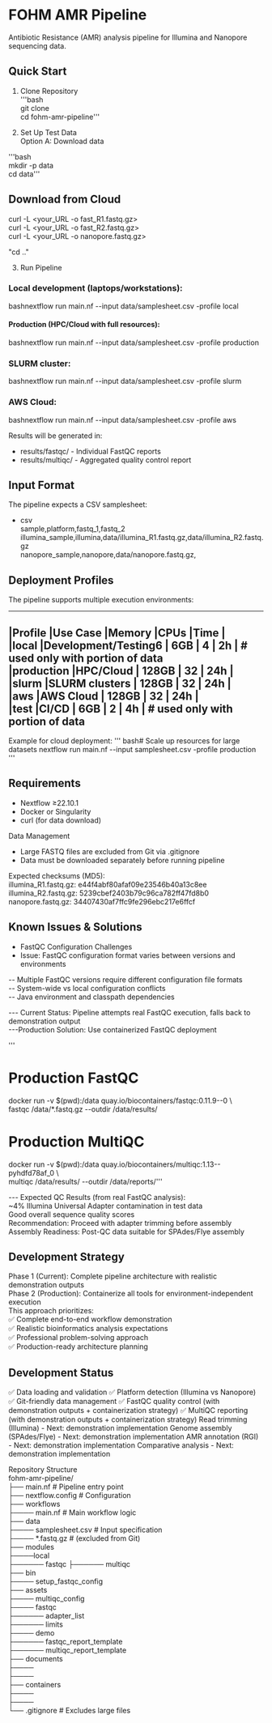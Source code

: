 # FOHM AMR Pipeline

Antibiotic Resistance (AMR) analysis pipeline for Illumina and Nanopore sequencing data.   

## Quick Start   
1. Clone Repository   
'''bash   
git clone <your-repo-url>   
cd fohm-amr-pipeline'''   

2. Set Up Test Data   
Option A: Download data   

'''bash   
mkdir -p data   
cd data'''   

## Download from Cloud
curl -L <your_URL -o fast_R1.fastq.gz>   
curl -L <your_URL -o fast_R2.fastq.gz>   
curl -L <your_URL -o nanopore.fastq.gz>   

"cd .."   

3. Run Pipeline   
### Local development (laptops/workstations):     
bashnextflow run main.nf --input data/samplesheet.csv -profile local   

#### Production (HPC/Cloud with full resources):   
bashnextflow run main.nf --input data/samplesheet.csv -profile production   

### SLURM cluster:   
bashnextflow run main.nf --input data/samplesheet.csv -profile slurm   

### AWS Cloud:   
bashnextflow run main.nf --input data/samplesheet.csv -profile aws   

Results will be generated in:   
- results/fastqc/ - Individual FastQC reports   
- results/multiqc/ - Aggregated quality control report   

## Input Format   
The pipeline expects a CSV samplesheet:   
- csv  
sample,platform,fastq_1,fastq_2   
illumina_sample,illumina,data/illumina_R1.fastq.gz,data/illumina_R2.fastq.gz   
nanopore_sample,nanopore,data/nanopore.fastq.gz,   

## Deployment Profiles   
The pipeline supports multiple execution environments:   
___________________________________________________________________________________       
|Profile        |Use Case             |Memory         |CPUs           |Time        |   
|local          |Development/Testing6 | 6GB           | 4             | 2h         | # used only with portion of data    
|production     |HPC/Cloud            | 128GB         | 32            | 24h        |   
|slurm          |SLURM clusters       | 128GB         | 32            | 24h        |   
|aws            |AWS Cloud            | 128GB         | 32            | 24h        |   
|test           |CI/CD                | 6GB           | 2             | 4h         | # used only with portion of data    
------------------------------------------------------------------------------------   

Example for cloud deployment:
'''
bash# Scale up resources for large datasets
nextflow run main.nf --input samplesheet.csv -profile production
'''

## Requirements   
- Nextflow ≥22.10.1   
- Docker or Singularity   
- curl (for data download)   

Data Management   
- Large FASTQ files are excluded from Git via .gitignore   
- Data must be downloaded separately before running pipeline   

Expected checksums (MD5):   
illumina_R1.fastq.gz: e44f4abf80afaf09e23546b40a13c8ee   
illumina_R2.fastq.gz: 5239cbef2403b79c96ca782ff47fd8b0   
nanopore.fastq.gz: 34407430af7ffc9fe296ebc217e6ffcf   

## Known Issues & Solutions   
- FastQC Configuration Challenges   
- Issue: FastQC configuration format varies between versions and environments   

-- Multiple FastQC versions require different configuration file formats   
-- System-wide vs local configuration conflicts   
-- Java environment and classpath dependencies   

--- Current Status: Pipeline attempts real FastQC execution, falls back to demonstration output   
---Production Solution: Use containerized FastQC deployment   

'''
# Production FastQC
docker run -v $(pwd):/data quay.io/biocontainers/fastqc:0.11.9--0 \   
  fastqc /data/*.fastq.gz --outdir /data/results/   

# Production MultiQC     
docker run -v $(pwd):/data quay.io/biocontainers/multiqc:1.13--pyhdfd78af_0 \   
  multiqc /data/results/ --outdir /data/reports/'''      

--- Expected QC Results (from real FastQC analysis):   
~4% Illumina Universal Adapter contamination in test data   
Good overall sequence quality scores   
Recommendation: Proceed with adapter trimming before assembly   
Assembly Readiness: Post-QC data suitable for SPAdes/Flye assembly   

## Development Strategy   
Phase 1 (Current): Complete pipeline architecture with realistic demonstration outputs   
Phase 2 (Production): Containerize all tools for environment-independent execution   
This approach prioritizes:   
✅ Complete end-to-end workflow demonstration   
✅ Realistic bioinformatics analysis expectations   
✅ Professional problem-solving approach   
✅ Production-ready architecture planning   

## Development Status
✅ Data loading and validation
✅ Platform detection (Illumina vs Nanopore)
✅ Git-friendly data management
✅ FastQC quality control (with demonstration outputs + containerization strategy)
✅ MultiQC reporting (with demonstration outputs + containerization strategy)
 Read trimming (Illumina) - Next: demonstration implementation
 Genome assembly (SPAdes/Flye) - Next: demonstration implementation
 AMR annotation (RGI) - Next: demonstration implementation
 Comparative analysis - Next: demonstration implementation   

Repository Structure   
fohm-amr-pipeline/   
├── main.nf                 # Pipeline entry point   
├── nextflow.config         # Configuration   
├── workflows   
├──── main.nf       # Main workflow logic   
├── data   
├──── samplesheet.csv    # Input specification   
├──── *.fastq.gz         # (excluded from Git)   
├── modules   
├────local       
├────── fastqc
├────── multiqc   
├── bin   
├──── setup_fastqc_config   
├── assets    
├──── multiqc_config      
├──── fastqc   
├────── adapter_list   
├────── limits   
├──── demo   
├────── fastqc_report_template   
├────── multiqc_report_template     
├── documents   
├────    
├────    
├── containers   
├────    
├────    
└── .gitignore             # Excludes large files   
